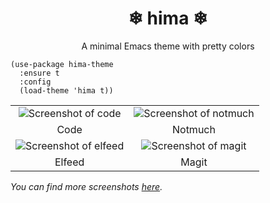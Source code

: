 <h1 align="center">❄ hima ❄</h1>
<p align="center">A minimal Emacs theme with pretty colors</p>

``` emacs-lisp
(use-package hima-theme
  :ensure t
  :config 
  (load-theme 'hima t))
```

|                                                                                                                                |                                                                                                                                 |
| :----------------------------------------------------------------------------------------------------------------------------: | :-----------------------------------------------------------------------------------------------------------------------------: |
|  ![Screenshot of code](https://user-images.githubusercontent.com/14259816/232684701-eee69f02-f62f-4195-8869-cc2dd24e6683.png)  | ![Screenshot of notmuch](https://user-images.githubusercontent.com/14259816/232684858-846bf160-0eb6-4a26-830d-2af009c3f4f1.png) |
|                                                              Code                                                              |                                                             Notmuch                                                             |
| ![Screenshot of elfeed](https://user-images.githubusercontent.com/14259816/232685023-1c4513a3-1323-466e-819a-86a7c80a3956.png) |  ![Screenshot of magit](https://user-images.githubusercontent.com/14259816/232685468-ac8c53b4-6e45-4d34-8cd0-f3b7ff9a9ea7.png)  |
|                                                             Elfeed                                                             |                                                              Magit                                                              |

_You can find more screenshots [here](https://github.com/meain/hima-theme/issues/1)._
